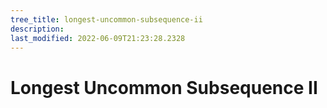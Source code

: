 ```yaml
---
tree_title: longest-uncommon-subsequence-ii
description: 
last_modified: 2022-06-09T21:23:28.2328
---
```


# Longest Uncommon Subsequence II
